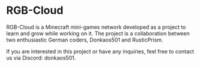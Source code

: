 # RGB-Cloud
RGB-Cloud is a Minecraft mini-games network developed as a project to learn and grow while working on it. The project is a collaboration between two enthusiastic German coders, Donkaos501 and RusticPrism.

If you are interested in this project or have any inquiries, feel free to contact us via Discord: donkaos501.
